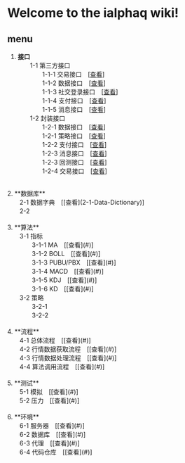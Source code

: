 # Welcome to the ialphaq wiki!<br>

## menu<br>
1. **接口**<br>
　　1-1 第三方接口<br>
　　　　1-1-1 交易接口　[[查看](#)] <br>
　　　　1-1-2 数据接口　[[查看](#)] <br>
　　　　1-1-3 社交登录接口　[[查看](#)] <br>
　　　　1-1-4 支付接口　[[查看](#)] <br>
　　　　1-1-5 消息接口　[[查看](#)] <br>
　　1-2 封装接口<br>
　　　　1-2-1 数据接口　[[查看](#)] <br>
　　　　1-2-1 策略接口　[[查看](#)] <br>
　　　　1-2-2 支付接口　[[查看](#)] <br>
　　　　1-2-3 消息接口　[[查看](#)] <br>
　　　　1-2-3 回测接口　[[查看](#)] <br>
　　　　1-2-4 交易接口　[[查看](#)] <br>
<br>
2. **数据库**<br>
　　2-1 数据字典　[[查看](2-1-Data-Dictionary)] <br>
　　2-2 <br>
<br>
3. **算法**<br>
　　3-1 指标<br>
　　　　3-1-1 MA　[[查看](#)] <br>
　　　　3-1-2 BOLL　[[查看](#)] <br>
　　　　3-1-3 PUBU/PBX　[[查看](#)] <br>
　　　　3-1-4 MACD　[[查看](#)] <br>
　　　　3-1-5 KDJ　[[查看](#)] <br>
　　　　3-1-6 KD　[[查看](#)] <br>
　　3-2 策略<br>
　　　　3-2-1 <br>
　　　　3-2-2 <br>
<br>
4. **流程**<br>
　　4-1 总体流程　[[查看](#)] <br>
　　4-2 行情数据获取流程　[[查看](#)] <br>
　　4-3 行情数据处理流程　[[查看](#)] <br>
　　4-4 算法调用流程　[[查看](#)] <br>
<br>
5. **测试**<br>
　　5-1 模拟　[[查看](#)] <br>
　　5-2 压力　[[查看](#)] <br>
<br>
6. **环境**<br>
　　6-1 服务器　[[查看](#)] <br>
　　6-2 数据库　[[查看](#)] <br>
　　6-3 代理　[[查看](#)] <br>
　　6-4 代码仓库　[[查看](#)] <br>
